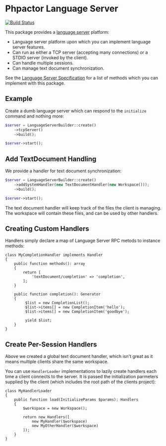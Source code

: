 Phpactor Language Server
========================

[![Build Status](https://travis-ci.org/phpactor/language-server.svg?branch=master)](https://travis-ci.org/phpactor/language-server)

This package provides a [language
server](https://microsoft.github.io/language-server-protocol/specification) platform:

- Language server platform upon which you can implement language server
  features.
- Can run as either a TCP server (accepting many connections) or a STDIO
  server (invoked by the client).
- Can handle multiple sessions.
- Can manage text document synchronization.

See the [Language Server
Specification](https://microsoft.github.io/language-server-protocol/specification)
for a list of methods which you can implement with this package.

Example
-------

Create a dumb language server which can respond to the `initialize` command
and nothing more:

```php
$server = LanguageServerBuilder::create()
    ->tcpServer()
    ->build();

$server->start();
```

Add TextDocument Handling
-------------------------

We provide a handler for text document synchronization:

```php
$server = LanguageServerBuilder::create()
    ->addSystemHandler(new TextDocumentHandler(new Workspace()));
    ->build();

$server->start();
```

The text document handler will keep track of the files the client is managing.
The workspace will contain these files, and can be used by other handlers.

Creating Custom Handlers
------------------------

Handlers simply declare a map of Language Server RPC metods to instance
methods:

```
class MyCompletionHandler implements Handler
{
    public function methods(): array
    {
        return [
            'textDocument/completion' => 'completion',
        ];
    }

    public function completion(): Generator
    {
         $list = new CompletionList();
         $list->items[] = new CompletionItem('hello');
         $list->items[] = new CompletionItem('goodbye');

         yield $list;
    }
}
```

Create Per-Session Handlers
---------------------------

Above we created a global text document handler, which isn't great as it means
multiple clients share the same workspace.

You can use `HandlerLoader` implementations to lazily create handlers each
time a client connects to the server. It is passed the initialization
parmeters supplied by the client (which includes the root path of the clients
project):

```
class MyHandlerLoader
{
    public function load(InitializeParams $params): Handlers
    {
        $workspace = new Workspace();

        return new Handlers([
            new MyHandler($workspace)
            new MyOtherHandler($workspace)
        ]);
    }
}
```


